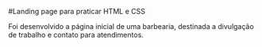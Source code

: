 #Landing page para praticar HTML e CSS

Foi desenvolvido a página inicial de uma barbearia, destinada a divulgação de trabalho e contato para atendimentos.
